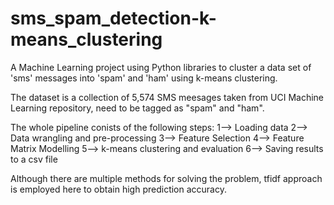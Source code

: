 # sms_spam_detection-k-means_clustering
A Machine Learning project using Python libraries to cluster a data set of 'sms' messages into 'spam' and 'ham' using k-means clustering.

The dataset is a collection of 5,574 SMS meesages taken from UCI Machine Learning repository, need to be tagged as "spam" and "ham".

The whole pipeline conists of the following steps:
1--> Loading data
2--> Data wrangling and pre-processing
3--> Feature Selection
4--> Feature Matrix Modelling
5--> k-means clustering and evaluation
6--> Saving results to a csv file

Although there are multiple methods for solving the problem, tfidf approach is employed here to obtain high prediction accuracy.
